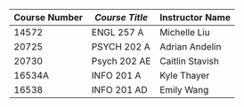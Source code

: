**Course Number** | _Course Title_ | Instructor Name
------------------|----------------|-----------------
14572 | ENGL 257 A | Michelle Liu
20725 | PSYCH 202 A | Adrian Andelin
20730 | Psych 202 AE | Caitlin Stavish
16534A | INFO 201 A | Kyle Thayer
16538 | INFO 201 AD | Emily Wang

